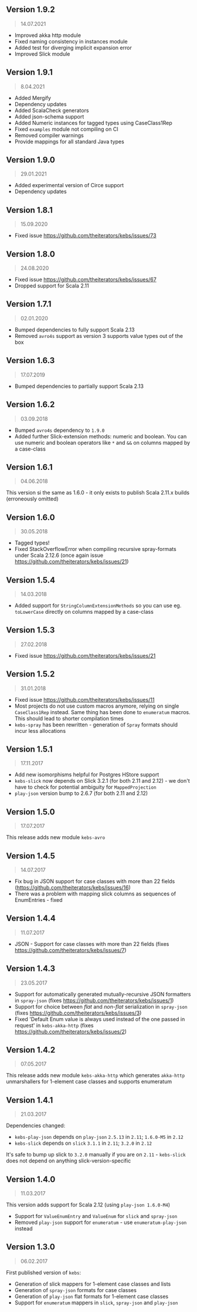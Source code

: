 ## Version 1.9.2
> 14.07.2021
* Improved akka http module
* Fixed naming consistency in instances module
* Added test for diverging implicit expansion error
* Improved Slick module

## Version 1.9.1
> 8.04.2021
* Added Mergify
* Dependency updates
* Added ScalaCheck generators
* Added json-schema support  
* Added Numeric instances for tagged types using CaseClass1Rep
* Fixed `examples` module not compiling on CI
* Removed compiler warnings
* Provide mappings for all standard Java types

## Version 1.9.0
> 29.01.2021
* Added experimental version of Circe support
* Dependency updates

## Version 1.8.1
> 15.09.2020

* Fixed issue https://github.com/theiterators/kebs/issues/73

## Version 1.8.0

> 24.08.2020
* Fixed issue https://github.com/theiterators/kebs/issues/67
* Dropped support for Scala 2.11

## Version 1.7.1

> 02.01.2020

* Bumped dependencies to fully support Scala 2.13
* Removed `avro4s` support as version 3 supports value types out of the box

## Version 1.6.3

> 17.07.2019

* Bumped dependencies to partially support Scala 2.13

## Version 1.6.2

> 03.09.2018

* Bumped `avro4s` dependency to `1.9.0`
* Added further Slick-extension methods: numeric and boolean. You can use numeric and boolean operators like `*` and `&&` on columns mapped by a case-class

## Version 1.6.1

> 04.06.2018

This version si the same as 1.6.0 - it only exists to publish Scala 2.11.x builds (erroneously omitted)

## Version 1.6.0

> 30.05.2018

* Tagged types!
* Fixed StackOverflowError when compiling recursive spray-formats under Scala 2.12.6 (once again issue https://github.com/theiterators/kebs/issues/21)


## Version 1.5.4

> 14.03.2018

* Added support for `StringColumnExtensionMethods` so you can use eg. `toLowerCase` directly on columns mapped by a case-class

## Version 1.5.3

> 27.02.2018

* Fixed issue https://github.com/theiterators/kebs/issues/21

## Version 1.5.2

> 31.01.2018

* Fixed issue https://github.com/theiterators/kebs/issues/11
* Most projects do not use custom macros anymore, relying on single `CaseClass1Rep` instead. Same thing has been done to `enumeratum` macros.
This should lead to shorter compilation times
* `kebs-spray` has been rewritten - generation of `Spray` formats should incur less allocations

## Version 1.5.1

> 17.11.2017

* Add new isomorphisms helpful for Postgres HStore support
* `kebs-slick` now depends on Slick 3.2.1 (for both 2.11 and 2.12) - we don't have to check for potential ambiguity for `MappedProjection`
* `play-json` version bump to 2.6.7 (for both 2.11 and 2.12)

## Version 1.5.0

> 17.07.2017

This release adds new module `kebs-avro`

## Version 1.4.5

> 14.07.2017

* Fix bug in JSON support for case classes with more than 22 fields
(https://github.com/theiterators/kebs/issues/16)
* There was a problem with mapping slick columns as sequences of EnumEntries - fixed

## Version 1.4.4

> 11.07.2017

* JSON - Support for case classes with more than 22 fields
(fixes https://github.com/theiterators/kebs/issues/7)

## Version 1.4.3

> 23.05.2017

* Support for automatically generated mutually-recursive JSON formatters in `spray-json` 
(fixes https://github.com/theiterators/kebs/issues/1)
* Support for choice between _flat_ and _non-flat_ serialization in `spray-json`
(fixes https://github.com/theiterators/kebs/issues/3)
* Fixed 'Default Enum value is always used instead of the one passed in request' in `kebs-akka-http`
(fixes https://github.com/theiterators/kebs/issues/2)

## Version 1.4.2

> 07.05.2017

This release adds new module `kebs-akka-http` which generates `akka-http` unmarshallers for 1-element case classes and supports enumeratum

## Version 1.4.1

> 21.03.2017

Dependencies changed:
- `kebs-play-json` depends on `play-json` `2.5.13` in `2.11`; `1.6.0-M5` in `2.12`
- `kebs-slick`     depends on `slick`     `3.1.1`  in `2.11`; `3.2.0`    in `2.12`

It's safe to bump up slick to `3.2.0` manually if you are on `2.11` - `kebs-slick` does not depend on anything slick-version-specific

## Version 1.4.0

> 11.03.2017

This version adds support for Scala 2.12 (using `play-json 1.6.0-M4`)
* Support for `ValueEnumEntry` and `ValueEnum` for `slick` and `spray-json`
* Removed `play-json` support for `enumeratum` - use `enumeratum-play-json` instead


## Version 1.3.0

> 06.02.2017

First published version of `kebs`:
* Generation of slick mappers for 1-element case classes and lists
* Generation of `spray-json` formats for case classes
* Generation of `play-json` flat formats for 1-element case classes
* Support for `enumeratum` mappers in `slick`, `spray-json` and `play-json`
